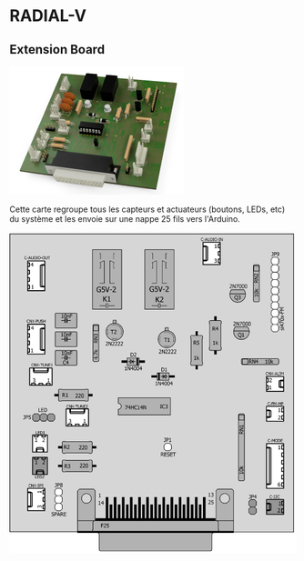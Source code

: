 # RADIAL-V

## Extension Board



<img src="Radial-V-Ext-3Dview.png" alt="Radial-V-Ext-3Dview" style="zoom:50%" />

Cette carte regroupe tous les capteurs et actuateurs (boutons, LEDs, etc) du système et les envoie sur une nappe 25 fils vers l'Arduino.

![Radial-V-Ext-Layer-Components](Radial-V-Ext-Layer-Components.png)